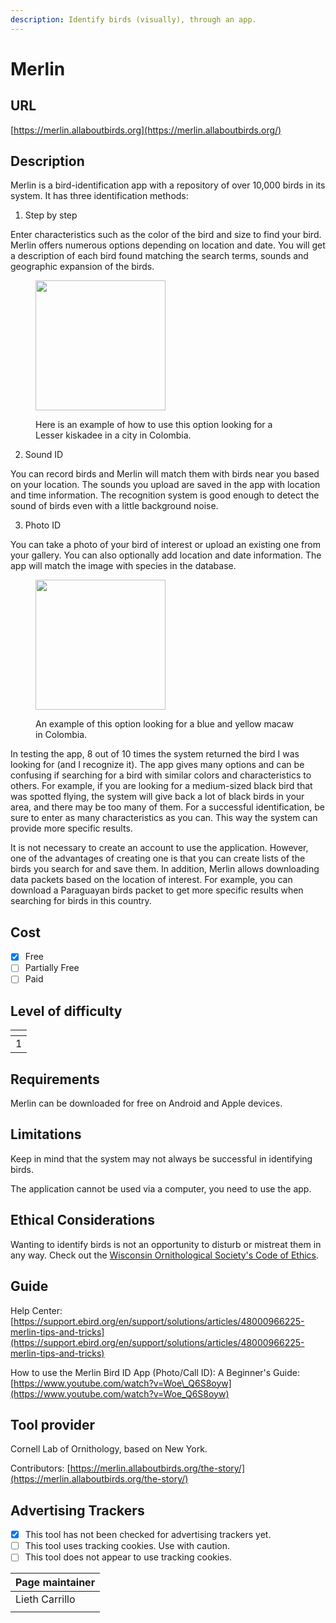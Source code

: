 ```yaml
---
description: Identify birds (visually), through an app.
---
```


# Merlin

## URL

[https://merlin.allaboutbirds.org](https://merlin.allaboutbirds.org/)

## Description

Merlin is a bird-identification app with a repository of over 10,000 birds in its system. It has three identification methods:

1. Step by step

Enter characteristics such as the color of the bird and size to find your bird. Merlin offers numerous options depending on location and date. You will get a description of each bird found matching the search terms, sounds and geographic expansion of the birds.

<div align="left"><figure><img src=".gitbook/assets/WhatsAppVideo2025-04-04at16.02.171-ezgif.com-video-to-gif-converter (1).gif" alt="" width="208"><figcaption><p>Here is an example of how to use this option looking for a Lesser kiskadee in a city in Colombia.</p></figcaption></figure></div>

2. Sound ID

You can record birds and Merlin will match them with birds near you based on your location. The sounds you upload are saved in the app with location and time information. The recognition system is good enough to detect the sound of birds even with a little background noise.

3. Photo ID

You can take a photo of your bird of interest or upload an existing one from your gallery. You can also optionally add location and date information. The app will match the image with species in the database.

<div align="left"><figure><img src=".gitbook/assets/WhatsAppVideo2025-04-04at16.47.231-ezgif.com-video-to-gif-converter.gif" alt="" width="208"><figcaption><p>An example of this option looking for a blue and yellow macaw in Colombia.</p></figcaption></figure></div>

In testing the app, 8 out of 10 times the system returned the bird I was looking for (and I recognize it). The app gives many options and can be confusing if searching for a bird with similar colors and characteristics to others. For example, if you are looking for a medium-sized black bird that was spotted flying, the system will give back a lot of black birds in your area, and there may be too many of them. For a successful identification, be sure to enter as many characteristics as you can. This way the system can provide more specific results.

It is not necessary to create an account to use the application. However, one of the advantages of creating one is that you can create lists of the birds you search for and save them. In addition, Merlin allows downloading data packets based on the location of interest. For example, you can download a Paraguayan birds packet to get more specific results when searching for birds in this country.

## Cost

* [x] Free
* [ ] Partially Free
* [ ] Paid

## Level of difficulty

<table><thead><tr><th data-type="rating" data-max="5"></th></tr></thead><tbody><tr><td>1</td></tr></tbody></table>

## Requirements

Merlin can be downloaded for free on Android and Apple devices.

## Limitations

&#x20;Keep in mind that the system may not always be successful in identifying birds.

The application cannot be used via a computer, you need to use the app.

## Ethical Considerations

Wanting to identify birds is not an opportunity to disturb or mistreat them in any way. Check out the [Wisconsin Ornithological Society's Code of Ethics](https://wsobirds.org/about-wso/code-of-ethics).

## Guide

Help Center: [https://support.ebird.org/en/support/solutions/articles/48000966225-merlin-tips-and-tricks](https://support.ebird.org/en/support/solutions/articles/48000966225-merlin-tips-and-tricks)

How to use the Merlin Bird ID App (Photo/Call ID): A Beginner's Guide: [https://www.youtube.com/watch?v=Woe\_Q6S8oyw](https://www.youtube.com/watch?v=Woe_Q6S8oyw)

## Tool provider

Cornell Lab of Ornithology, based on New York.

Contributors: [https://merlin.allaboutbirds.org/the-story/](https://merlin.allaboutbirds.org/the-story/)

## Advertising Trackers

* [x] This tool has not been checked for advertising trackers yet.
* [ ] This tool uses tracking cookies. Use with caution.
* [ ] This tool does not appear to use tracking cookies.

| Page maintainer |
| --------------- |
| Lieth Carrillo  |
|                 |
